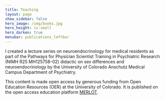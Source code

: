 ```yaml
---
title: Teaching
layout: page
show_sidebar: false
hero_image: /img/books.jpg
hero_height: is-small
hero_darken: true
menubar: publications_leftbar
---
```


I created a lecture series on neuroendocrinology for medical residents as part of the Pathways for Physician Scientist Training in Psychiatric Research (NIMH R25 MH125758-02) didactic on sex differences and neuroendocrinology by the University of Colorado Anschutz Medical Campus Department of Psychiatry.

This content is made open access by generous funding from Open Education Resources (OER) at the University of Colorado. It is published on the open access education platform [MERLOT](https://www.merlot.org/merlot/viewMaterial.htm?id=773417418).
